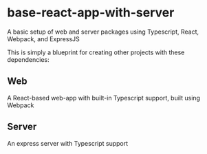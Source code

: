 # base-react-app-with-server
A basic setup of web and server packages using Typescript, React, Webpack, and ExpressJS

This is simply a blueprint for creating other projects with these dependencies:

## Web
A React-based web-app with built-in Typescript support, built using Webpack

## Server
An express server with Typescript support
